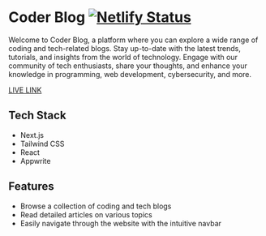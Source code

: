 # Coder Blog [![Netlify Status](https://api.netlify.com/api/v1/badges/306dc086-dcad-48c7-b34b-3f50979066dc/deploy-status)](https://app.netlify.com/sites/rb-coder-blog/deploys)

Welcome to Coder Blog, a platform where you can explore a wide range of coding and tech-related blogs. Stay up-to-date with the latest trends, tutorials, and insights from the world of technology. Engage with our community of tech enthusiasts, share your thoughts, and enhance your knowledge in programming, web development, cybersecurity, and more.<br>

[LIVE LINK](https://rb-coder-blog.netlify.com)

## Tech Stack

- Next.js
- Tailwind CSS
- React
- Appwrite

## Features

- Browse a collection of coding and tech blogs
- Read detailed articles on various topics
- Easily navigate through the website with the intuitive navbar





